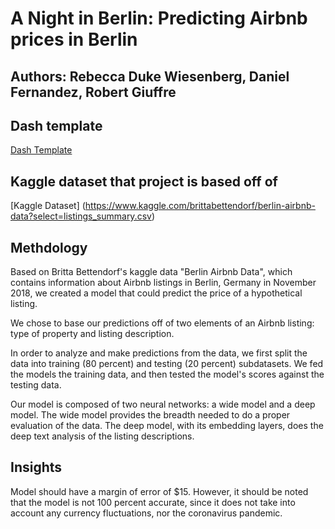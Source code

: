 # A Night in Berlin: Predicting Airbnb prices in Berlin

## Authors: Rebecca Duke Wiesenberg, Daniel Fernandez, Robert Giuffre

## Dash template

[Dash Template](https://lambdaschool.github.io/ds/unit2/dash-template/)

## Kaggle dataset that project is based off of
[Kaggle Dataset] (https://www.kaggle.com/brittabettendorf/berlin-airbnb-data?select=listings_summary.csv)

## Methdology
Based on Britta Bettendorf's kaggle data "Berlin Airbnb Data", which contains information about Airbnb listings in Berlin, Germany in November 2018, we created a model that could predict the price of a hypothetical listing.

We chose to base our predictions off of two elements of an Airbnb listing: type of property and listing description.

In order to analyze and make predictions from the data, we first split the data into training (80 percent) and testing (20 percent) subdatasets. We fed the models the training data, and then tested the model's scores against the testing data.

Our model is composed of two neural networks: a wide model and a deep model. The wide model provides the breadth needed to do a proper evaluation of the data. The deep model, with its embedding layers, does the deep text analysis of the listing descriptions.

## Insights
Model should have a margin of error of $15. However, it should be noted that the model is not 100 percent accurate, since it does not take into account any currency fluctuations, nor the coronavirus pandemic.

